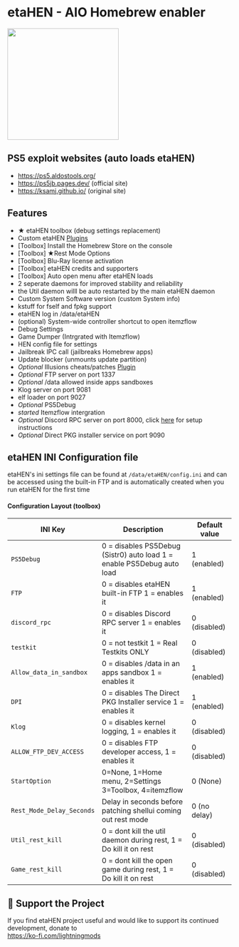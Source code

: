 # etaHEN - AIO Homebrew enabler

<img src="https://github.com/LightningMods/etaHEN/blob/main/ETAHEN.png" width=250>

##  PS5 exploit websites (auto loads etaHEN)
- https://ps5.aldostools.org/
- https://ps5jb.pages.dev/ (official site)
- https://ksamj.github.io/ (original site)

## Features
 - ★ etaHEN toolbox (debug settings replacement)
 - Custom etaHEN [Plugins](https://github.com/LightningMods/etaHEN-SDK/tree/main/Plugin_samples)
 - [Toolbox] Install the Homebrew Store on the console
 - [Toolbox] ★Rest Mode Options
 - [Toolbox] Blu-Ray license activation 
 - [Toolbox] etaHEN credits and supporters
 - [Toolbox] Auto open menu after etaHEN loads
 - 2 seperate daemons for improved stability and reliability
 - the Util daemon willl be auto restarted by the main etaHEN daemon
 - Custom System Software version (custom System info)
 - kstuff for fself and fpkg support 
 - etaHEN log in /data/etaHEN
 - (optional) System-wide controller shortcut to open itemzflow
 - Debug Settings
 - Game Dumper (Intrgrated with Itemzflow)
 - HEN config file for settings
 - Jailbreak IPC call (jailbreaks Homebrew apps)
 - Update blocker (unmounts update partition)
 - *Optional* Illusions cheats/patches [Plugin](https://github.com/LightningMods/etaHEN-SDK/tree/main/Plugin_samples/Illusion_cheats)
 - *Optional* FTP server on port 1337
 - *Optional* /data allowed inside apps sandboxes
 - Klog server on port 9081
 - elf loader on port 9027
 - *Optional* PS5Debug
 - *started* Itemzflow intergration
 - *Optional* Discord RPC server on port 8000, click [here](https://github.com/jeroendev-one/ps5-rpc-client) for setup instructions 
 - *Optional* Direct PKG installer service on port 9090

## etaHEN INI Configuration file 
etaHEN's ini settings file can be found at `/data/etaHEN/config.ini` and can be accessed using the built-in FTP
and is automatically created when you run etaHEN for the first time

#### Configuration Layout  (toolbox)
| INI Key                   | Description                                                             | Default value
|---------------------------|-------------------------------------------------------------------------|--------------
| `PS5Debug`                | 0 = disables PS5Debug (Sistr0) auto load 1 = enable PS5Debug auto load  | 1 (enabled)
| `FTP`                     | 0 = disables etaHEN built-in FTP 1 = enables it                         | 1 (enabled)
| `discord_rpc`	            | 0 = disables Discord RPC server 1 = enables it 	         	              | 0 (disabled)
| `testkit`	                | 0 = not testkit 1 = Real Testkits ONLY 	        	         	         	  | 0 (disabled)
| `Allow_data_in_sandbox`   | 0 = disables /data in an apps sandbox 1 = enables it 	     	            | 1 (enabled)
| `DPI`	                    | 0 = disables The Direct PKG Installer service 1 = enables it 	          | 1 (enabled)
| `Klog`                    | 0 = disables kernel logging, 1 = enables it           	                | 0 (disabled)
| `ALLOW_FTP_DEV_ACCESS`    | 0 = disables FTP developer access, 1 = enables it      	                | 0 (disabled)
| `StartOption`             | 0=None, 1=Home menu, 2=Settings 3=Toolbox, 4=itemzflow           	      | 0 (None)
| `Rest_Mode_Delay_Seconds` | Delay in seconds before patching shellui coming out rest mode           | 0 (no delay)
| `Util_rest_kill`          | 0 = dont kill the util daemon during rest, 1 = Do kill it on rest       | 0 (disabled)
| `Game_rest_kill`          | 0 = dont kill the open game during rest, 1 = Do kill it  on rest        | 0 (disabled)

## 🚀 **Support the Project**

If you find etaHEN project useful and would like to support its continued development, donate to<br> 
https://ko-fi.com/lightningmods
